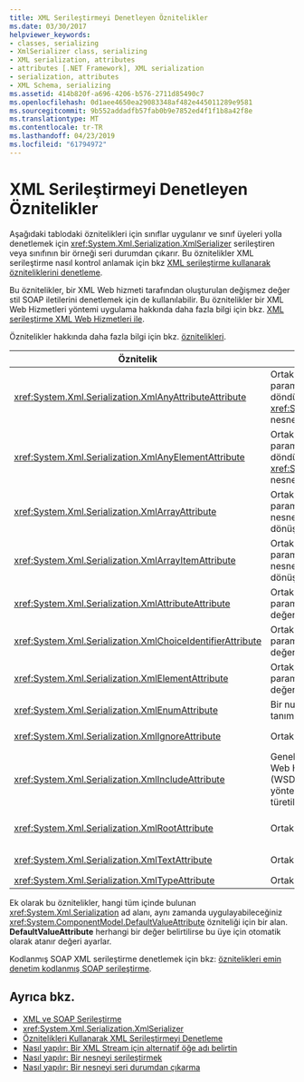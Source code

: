 ```yaml
---
title: XML Serileştirmeyi Denetleyen Öznitelikler
ms.date: 03/30/2017
helpviewer_keywords:
- classes, serializing
- XmlSerializer class, serializing
- XML serialization, attributes
- attributes [.NET Framework], XML serialization
- serialization, attributes
- XML Schema, serializing
ms.assetid: 414b820f-a696-4206-b576-2711d85490c7
ms.openlocfilehash: 0d1aee4650ea29083348af482e445011289e9581
ms.sourcegitcommit: 9b552addadfb57fab0b9e7852ed4f1f1b8a42f8e
ms.translationtype: MT
ms.contentlocale: tr-TR
ms.lasthandoff: 04/23/2019
ms.locfileid: "61794972"
---
```

# <a name="attributes-that-control-xml-serialization"></a>XML Serileştirmeyi Denetleyen Öznitelikler
Aşağıdaki tablodaki öznitelikleri için sınıflar uygulanır ve sınıf üyeleri yolla denetlemek için <xref:System.Xml.Serialization.XmlSerializer> serileştiren veya sınıfının bir örneği seri durumdan çıkarır. Bu öznitelikler XML serileştirme nasıl kontrol anlamak için bkz [XML serileştirme kullanarak özniteliklerini denetleme](../../../docs/standard/serialization/controlling-xml-serialization-using-attributes.md).  
  
 Bu öznitelikler, bir XML Web hizmeti tarafından oluşturulan değişmez değer stil SOAP iletilerini denetlemek için de kullanılabilir. Bu öznitelikler bir XML Web Hizmetleri yöntemi uygulama hakkında daha fazla bilgi için bkz. [XML serileştirme XML Web Hizmetleri ile](../../../docs/standard/serialization/xml-serialization-with-xml-web-services.md).  
  
 Öznitelikler hakkında daha fazla bilgi için bkz. [öznitelikleri](../../../docs/standard/attributes/index.md).  
  
|Öznitelik|Uygulandığı öğe:|Belirler|  
|---------------|----------------|---------------|  
|<xref:System.Xml.Serialization.XmlAnyAttributeAttribute>|Ortak alan, özelliği, parameTRe veya bir dizi döndürür dönüş değeri <xref:System.Xml.XmlAttribute> nesneleri.|İle işlenirken, dizi doldurulacaktır <xref:System.Xml.XmlAttribute> şemaya bilinmeyen tüm XML özniteliklerini temsil eden nesneleri.|  
|<xref:System.Xml.Serialization.XmlAnyElementAttribute>|Ortak alan, özelliği, parameTRe veya bir dizi döndürür dönüş değeri <xref:System.Xml.XmlElement> nesneleri.|İşlenirken, dizi renkle doldurulup <xref:System.Xml.XmlElement> şemaya bilinmeyen tüm XML öğeleri temsil eden nesneleri.|  
|<xref:System.Xml.Serialization.XmlArrayAttribute>|Ortak alan, özelliği, parameTRe veya karmaşık nesneler dizisi döndürür dönüş değeri.|Dizi üyelerinin bir XML dizi üyeleri olarak oluşturulur.|  
|<xref:System.Xml.Serialization.XmlArrayItemAttribute>|Ortak alan, özelliği, parameTRe veya karmaşık nesneler dizisi döndürür dönüş değeri.|Bir diziye eklenen türetilen türler. Genellikle birlikte uygulanan bir <xref:System.Xml.Serialization.XmlArrayAttribute>.|  
|<xref:System.Xml.Serialization.XmlAttributeAttribute>|Ortak alan, özelliği, parameTRe veya dönüş değeri.|Üye bir XML özniteliği olarak seri hale.|  
|<xref:System.Xml.Serialization.XmlChoiceIdentifierAttribute>|Ortak alan, özelliği, parameTRe veya dönüş değeri.|Üye numaralandırması kullanarak daha fazla disambiguated.|  
|<xref:System.Xml.Serialization.XmlElementAttribute>|Ortak alan, özelliği, parameTRe veya dönüş değeri.|Alanı veya özelliği bir XML öğesi olarak seri hale.|  
|<xref:System.Xml.Serialization.XmlEnumAttribute>|Bir numaralandırma tanımlayıcı ortak alan.|Numaralandırma üyesi öğe adı.|  
|<xref:System.Xml.Serialization.XmlIgnoreAttribute>|Ortak özellikler ve alanları.|Kapsayan sınıfı serileştirilmiş olduğunda özellik veya alan yoksayılacak.|  
|<xref:System.Xml.Serialization.XmlIncludeAttribute>|Genel sınıf bildirimleri ve Web Hizmetleri Açıklama Dili (WSDL) belgeleri için ortak yöntemleri dönüş değerleri türetilmiş.|Sınıf (serileştirilmiş olduğunda tanınması için) şemalar oluşturulurken dahil edilecek.|  
|<xref:System.Xml.Serialization.XmlRootAttribute>|Ortak sınıf bildirimleri.|XML özniteliği hedef serileştirmek bir XML kök öğesi olarak denetler. Öznitelik, daha fazla ad alanı ve öğe adını belirtmek için kullanın.|  
|<xref:System.Xml.Serialization.XmlTextAttribute>|Ortak özellikler ve alanları.|Özellik veya alan XML metin olarak serileştirilmiş.|  
|<xref:System.Xml.Serialization.XmlTypeAttribute>|Ortak sınıf bildirimleri.|XML ad alanı ve adını yazın.|  
  
 Ek olarak bu öznitelikler, hangi tüm içinde bulunan <xref:System.Xml.Serialization> ad alanı, aynı zamanda uygulayabileceğiniz <xref:System.ComponentModel.DefaultValueAttribute> özniteliği için bir alan. **DefaultValueAttribute** herhangi bir değer belirtilirse bu üye için otomatik olarak atanır değeri ayarlar.  
  
 Kodlanmış SOAP XML serileştirme denetlemek için bkz: [öznitelikleri emin denetim kodlanmış SOAP serileştirme](../../../docs/standard/serialization/attributes-that-control-encoded-soap-serialization.md).  
  
## <a name="see-also"></a>Ayrıca bkz.

- [XML ve SOAP Serileştirme](../../../docs/standard/serialization/xml-and-soap-serialization.md)
- <xref:System.Xml.Serialization.XmlSerializer>
- [Öznitelikleri Kullanarak XML Serileştirmeyi Denetleme](../../../docs/standard/serialization/controlling-xml-serialization-using-attributes.md)
- [Nasıl yapılır: Bir XML Stream için alternatif öğe adı belirtin](../../../docs/standard/serialization/how-to-specify-an-alternate-element-name-for-an-xml-stream.md)
- [Nasıl yapılır: Bir nesneyi serileştirmek](../../../docs/standard/serialization/how-to-serialize-an-object.md)
- [Nasıl yapılır: Bir nesneyi seri durumdan çıkarma](../../../docs/standard/serialization/how-to-deserialize-an-object.md)

